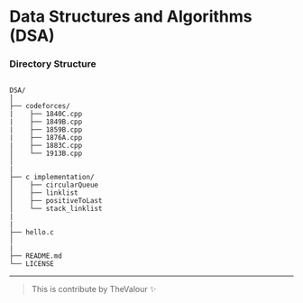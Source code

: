 # Data Structures and Algorithms (DSA) 


### Directory Structure
```

DSA/
│
├── codeforces/
|    ├── 1840C.cpp
|    ├── 1849B.cpp
|    ├── 1859B.cpp
|    ├── 1876A.cpp
|    ├── 1883C.cpp
│    └── 1913B.cpp
│
|   
├── c implementation/
│    ├── circularQueue
│    ├── linklist
│    ├── positiveToLast
│    └── stack_linklist
|
|
├── hello.c
│
|
├── README.md
└── LICENSE

```
---

> This is contribute by TheValour ✨